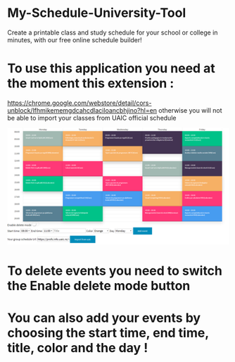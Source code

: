 
# My-Schedule-University-Tool
Create a printable class and study schedule for your school or college in minutes, with our free online schedule builder!

# To use this application you need at the moment this extension :
https://chrome.google.com/webstore/detail/cors-unblock/lfhmikememgdcahcdlaciloancbhjino?hl=en
otherwise you will not be able to import your classes from UAIC official schedule


![Image description](https://raw.githubusercontent.com/todireanuvalentin/My-Schedule-University-Tool/master/images/img1.PNG)
# To delete events you need to switch the Enable delete mode button
# You can also add your events by choosing the start time, end time, title, color and the day ! 

